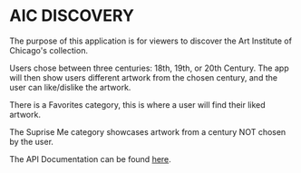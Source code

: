 # AIC DISCOVERY

The purpose of this application is for viewers to discover the Art Institute of Chicago's collection.
  
Users chose between three centuries: 18th, 19th, or 20th Century. The app will then show users different artwork from the chosen century, and the user can like/dislike the artwork.  

There is a Favorites category, this is where a user will find their liked artwork.

The Suprise Me category showcases artwork from a century NOT chosen by the user. 

The API Documentation can be found [here](https://api.artic.edu/docs/#quick-start).